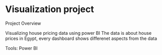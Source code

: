 # Visualization project 

Project Overview

Visualizing house pricing data using power BI
The data is about house prices in Egypt, every dashboard shows differenet aspects from the data 

Tools:
Power BI
